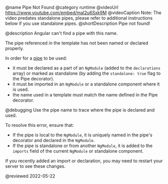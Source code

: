 @name Pipe Not Found
@category runtime
@videoUrl https://www.youtube.com/embed/maI2u6Sxk9M
@videoCaption Note: The video predates standalone pipes, please refer to additional instructions below if you use standalone pipes.
@shortDescription Pipe not found!

@description
Angular can't find a pipe with this name.

The pipe referenced in the template has not been named or declared properly.

In order for a [pipe](guide/pipes) to be used:
 - it must be declared as a part of an `NgModule` (added to the `declarations` array) or marked as standalone (by adding the `standalone: true` flag to the Pipe decorator).
 - it must be imported in an `NgModule` or a standalone component where it is used.
 - the name used in a template must match the name defined in the Pipe decorator.

@debugging
Use the pipe name to trace where the pipe is declared and used.

To resolve this error, ensure that:
 - If the pipe is local to the `NgModule`, it is uniquely named in the pipe's decorator and declared in the `NgModule`.
 - If the pipe is standalone or from another `NgModule`, it is added to the `imports` field of the current `NgModule` or standalone component.

If you recently added an import or declaration, you may need to restart your server to see these changes.

<!-- links -->

<!-- external links -->

<!-- end links -->

@reviewed 2022-05-22
